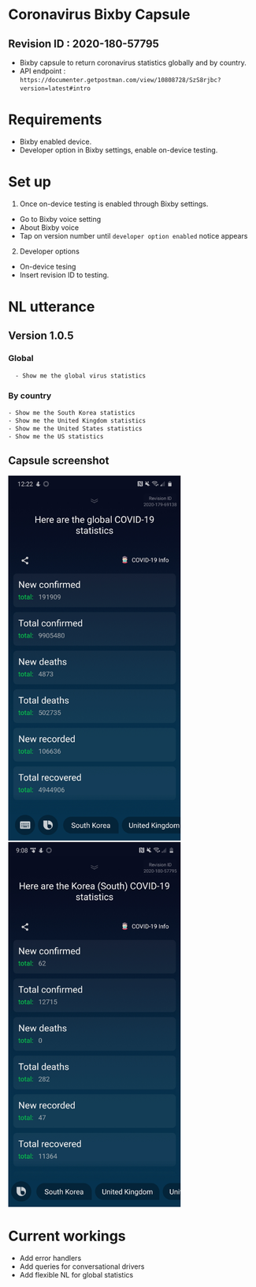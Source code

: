 # Coronavirus Bixby Capsule
 ## Revision ID : 2020-180-57795
 - Bixby capsule to return coronavirus statistics globally and by country.
 - API endpoint : `https://documenter.getpostman.com/view/10808728/SzS8rjbc?version=latest#intro`

# Requirements
 - Bixby enabled device.
 - Developer option in Bixby settings, enable on-device testing. 

# Set up
 1. Once on-device testing is enabled through Bixby settings.
   - Go to Bixby voice setting
   - About Bixby voice
   - Tap on version number until `developer option enabled` notice appears
 2. Developer options
   - On-device tesing
   - Insert revision ID to testing.

# NL utterance
 ## Version 1.0.5
  ### Global
      - Show me the global virus statistics
  ### By country
    - Show me the South Korea statistics
    - Show me the United Kingdom statistics
    - Show me the United States statistics
    - Show me the US statistics
 ## Capsule screenshot
 <img src="playground.covid19/screenshots/version1.jpg" alt="Screenshot" width="350"/>
  <img src="playground.covid19/screenshots/version2.jpg" alt="Screenshot" width="350"/>

# Current workings
 - Add error handlers
 - Add queries for conversational drivers
 - Add flexible NL for global statistics
